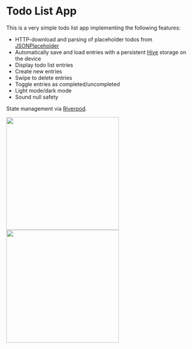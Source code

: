 # Todo List App

This is a very simple todo list app implementing the following features:

- HTTP-download and parsing of placeholder todos from [JSONPlaceholder](https://jsonplaceholder.typicode.com/todos)
- Automatically save and load entries with a persistent [Hive](https://pub.dev/packages/hive) storage on the device
- Display todo list entries
- Create new entries
- Swipe to delete entries
- Toggle entries as completed/uncompleted
- Light mode/dark mode
- Sound null safety

State management via [Riverpod](https://pub.dev/packages/riverpod).

<img src="https://user-images.githubusercontent.com/43643339/145316166-a369d7eb-9213-438f-9b50-946597dd6228.png" width="300"> <img src="https://user-images.githubusercontent.com/43643339/145317331-68d9ed93-4af6-46bc-ba8e-7f9fddc80ee7.png" width="300">
